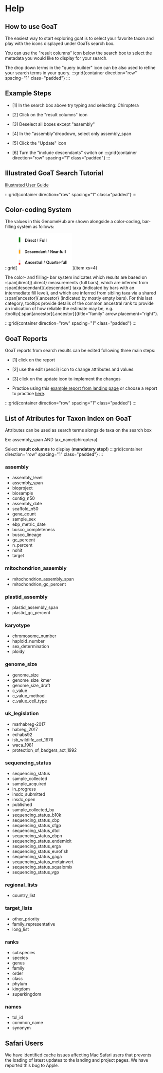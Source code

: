 # Help

## How to use GoaT

The easiest way to start exploring goat is to select your favorite taxon and play with the icons displayed under GoaTs search box.

You can use the "result columns" icon below the search box to select the metadata you would like to display for your search.

The drop down terms in the "query builder" icon can be also used to refine your search terms in your query.
:::grid{container direction="row" spacing="1" class="padded"}
:::

## Example Steps

- [1] In the search box above try typing and selecting: Chiroptera

- [2] Click on the "result columns" icon

- [3] Deselect all boxes except "assembly"

- [4] In the "assembly"dropdown, select only assembly_span

- [5] Click the "Update" icon

- [6] Turn the "include descendants" switch on
:::grid{container direction="row" spacing="1" class="padded"}
:::

## Illustrated GoaT Search Tutorial

[Illustrated User Guide](https://docs.google.com/document/d/10ayIwVQ7kwEvStsBiG8dzE9xJDt53u8e0TF806CC344/edit?usp=sharing)

:::grid{container direction="row" spacing="1" class="padded"}
:::
## Color-coding System

The values in this GenomeHub are shown alongside a color-coding, bar-filling system as follows:

::grid[![GoaT](/static/images/bars.png)]{item xs=4}


The color- and filling- bar system indicates which results are based on :span[direct]{.direct} measurements (full bars), which are inferred from :span[descendant]{.descendant} taxa (indicated by bars with an intermediate fill level), and which are inferred from sibling taxa via a shared :span[ancestor]{.ancestor} (indicated by mostly empty bars). For this last category, tooltips provide details of the common ancestral rank to provide an indication of how reliable the estimate may be, e.g. :tooltip[:span[ancestor]{.ancestor}]{title="family" arrow placement="right"}.

:::grid{container direction="row" spacing="1" class="padded"}
:::

## GoaT Reports
GoaT reports from search results can be edited following three main steps:
- [1] click on the report 
- [2] use the edit (pencil) icon to change attributes and values
- [3] click on the update icon to implement the changes

- Practice using this [example report from landing page](https://goat.genomehubs.org/report?report=xInY&x=assembly_level%3Dchromosome&y=assembly_span&rank=species&includeEstimates=true&excludeAncestral%5B0%5D=assembly_span&excludeMissing%5B0%5D=assembly_span&caption=Contribution%20of%20chromosome-level%20assemblies%20to%20the%20total%20of%20species%20with%20available%20assemblies%20on%20INSDC&taxonomy=ncbi&result=taxon) or choose a report to practice [here](https://goat.genomehubs.org).

:::grid{container direction="row" spacing="1" class="padded"}
:::
## List of Atributes for Taxon Index on GoaT
Attributes can be used as search terms alongside taxa on the search box

Ex: assembly_span AND tax_name(chiroptera)

Select **result columns** to display (**mandatory step!**)
:::grid{container direction="row" spacing="1" class="padded"}
:::

### assembly

- assembly_level
- assembly_span
- bioproject
- biosample
- contig_n50
- assembly_date
- scaffold_n50
- gene_count
- sample_sex
- ebp_metric_date
- busco_completeness
- busco_lineage
- gc_percent
- n_percent
- nohit
- target

### mitochondrion_assembly
- mitochondrion_assembly_span
- mitochondrion_gc_percent

### plastid_assembly
- plastid_assembly_span
- plastid_gc_percent

### karyotype
- chromosome_number
- haploid_number
- sex_determination
- ploidy

### genome_size
- genome_size
- genome_size_kmer
- genome_size_draft
- c_value
- c_value_method
- c_value_cell_type


### uk_legislation
- marhabreg-2017
- habreg_2017
- echabs92
- isb_wildlife_act_1976
- waca_1981
- protection_of_badgers_act_1992

### sequencing_status
- sequencing_status
- sample_collected
- sample_acquired
- in_progress
- insdc_submitted
- insdc_open
- published
- sample_collected_by
- sequencing_status_b10k
- sequencing_status_cbp
- sequencing_status_cfgp
- sequencing_status_dtol
- sequencing_status_ebpn
- sequencing_status_endemixit
- sequencing_status_erga
- sequencing_status_eurofish
- sequencing_status_gaga
- sequencing_status_metainvert
- sequencing_status_squalomix
- sequencing_status_vgp

### regional_lists
- country_list

### target_lists
- other_priority
- family_representative
- long_list

### ranks
- subspecies
- species
- genus
- family
- order
- class
- phylum
- kingdom
- superkingdom

### names
- tol_id
- common_name
- synonym

## Safari Users
We have identified cache issues affecting Mac Safari users that prevents the loading of latest updates to the landing and project pages. We have reported this bug to Apple. 